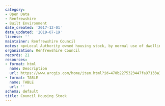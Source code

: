 ```yaml
---
category:
- Open Data
- Renfrewshire
- Built Environment
date_created: '2017-12-01'
date_updated: '2019-07-19'
license: ''
maintainer: Renfrewshire Council
notes: <p>Local Authority owned housing stock, by normal use of dwelling</p>
organization: Renfrewshire Council
records: 21
resources:
- format: html
  name: Description
  url: https://www.arcgis.com/home/item.html?id=470b2275323447fa97133a3971de735b
- format: TABLE
  name: TABLE
  url: ''
schema: default
title: Council Housing Stock
---
```

